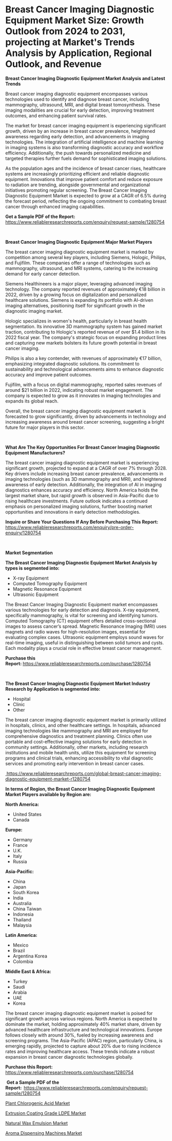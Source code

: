 <p><h1>Breast Cancer Imaging Diagnostic Equipment Market Size: Growth Outlook from 2024 to 2031, projecting at Market's Trends Analysis by Application, Regional Outlook, and Revenue</h1></p><p><strong>Breast Cancer Imaging Diagnostic Equipment Market Analysis and Latest Trends</strong></p>
<p><p>Breast cancer imaging diagnostic equipment encompasses various technologies used to identify and diagnose breast cancer, including mammography, ultrasound, MRI, and digital breast tomosynthesis. These imaging modalities are crucial for early detection, improving treatment outcomes, and enhancing patient survival rates.</p><p>The market for breast cancer imaging equipment is experiencing significant growth, driven by an increase in breast cancer prevalence, heightened awareness regarding early detection, and advancements in imaging technologies. The integration of artificial intelligence and machine learning in imaging systems is also transforming diagnostic accuracy and workflow efficiency. Additionally, the push towards personalized medicine and targeted therapies further fuels demand for sophisticated imaging solutions.</p><p>As the population ages and the incidence of breast cancer rises, healthcare systems are increasingly prioritizing efficient and reliable diagnostic equipment. Innovations that improve patient comfort and reduce exposure to radiation are trending, alongside governmental and organizational initiatives promoting regular screening. The Breast Cancer Imaging Diagnostic Equipment Market is expected to grow at a CAGR of 6.5% during the forecast period, reflecting the ongoing commitment to combating breast cancer through enhanced imaging capabilities.</p></p>
<p><strong>Get a Sample PDF of the Report:&nbsp;</strong> <a href="https://www.reliableresearchreports.com/enquiry/request-sample/1280754?utm_campaign=24&utm_medium=2&utm_source=Github&utm_content=ia&utm_term=27122024&utm_id=breast-cancer-imaging-diagnostic-equipment">https://www.reliableresearchreports.com/enquiry/request-sample/1280754</a></p>
<p>&nbsp;</p>
<p><strong>Breast Cancer Imaging Diagnostic Equipment Major Market Players</strong></p>
<p><p>The breast cancer imaging diagnostic equipment market is marked by competition among several key players, including Siemens, Hologic, Philips, and Fujifilm. These companies offer a range of technologies such as mammography, ultrasound, and MRI systems, catering to the increasing demand for early cancer detection.</p><p>Siemens Healthineers is a major player, leveraging advanced imaging technology. The company reported revenues of approximately €18 billion in 2022, driven by a growing focus on digitalization and personalized healthcare solutions. Siemens is expanding its portfolio with AI-driven imaging alternatives, positioning itself for significant growth in the diagnostic imaging market.</p><p>Hologic specializes in women's health, particularly in breast health segmentation. Its innovative 3D mammography system has gained market traction, contributing to Hologic's reported revenue of over $1.4 billion in its 2022 fiscal year. The company's strategic focus on expanding product lines and capturing new markets bolsters its future growth potential in breast cancer imaging.</p><p>Philips is also a key contender, with revenues of approximately €17 billion, emphasizing integrated diagnostic solutions. Its commitment to sustainability and technological advancements aims to enhance diagnostic accuracy and improve patient outcomes.</p><p>Fujifilm, with a focus on digital mammography, reported sales revenues of around $21 billion in 2022, indicating robust market engagement. The company is expected to grow as it innovates in imaging technologies and expands its global reach.</p><p>Overall, the breast cancer imaging diagnostic equipment market is forecasted to grow significantly, driven by advancements in technology and increasing awareness around breast cancer screening, suggesting a bright future for major players in this sector.</p></p>
<p>&nbsp;</p>
<p><strong>What Are The Key Opportunities For Breast Cancer Imaging Diagnostic Equipment Manufacturers?</strong></p>
<p><p>The breast cancer imaging diagnostic equipment market is experiencing significant growth, projected to expand at a CAGR of over 7% through 2028. Key drivers include increasing breast cancer prevalence, advancements in imaging technologies (such as 3D mammography and MRI), and heightened awareness of early detection. Additionally, the integration of AI in imaging diagnostics enhances accuracy and efficiency. North America holds the largest market share, but rapid growth is observed in Asia-Pacific due to rising healthcare investments. Future outlook indicates a continued emphasis on personalized imaging solutions, further boosting market opportunities and innovations in early detection methodologies.</p></p>
<p><strong>Inquire or Share Your Questions If Any Before Purchasing This Report:</strong> <a href="https://www.reliableresearchreports.com/enquiry/pre-order-enquiry/1280754?utm_campaign=24&utm_medium=2&utm_source=Github&utm_content=ia&utm_term=27122024&utm_id=breast-cancer-imaging-diagnostic-equipment">https://www.reliableresearchreports.com/enquiry/pre-order-enquiry/1280754</a></p>
<p>&nbsp;</p>
<p><strong>Market Segmentation</strong></p>
<p><strong>The Breast Cancer Imaging Diagnostic Equipment Market Analysis by types is segmented into:</strong></p>
<p><ul><li>X-ray Equipment</li><li>Computed Tomography Equipment</li><li>Magnetic Resonance Equipment</li><li>Ultrasonic Equipment</li></ul></p>
<p><p>The Breast Cancer Imaging Diagnostic Equipment market encompasses various technologies for early detection and diagnosis. X-ray equipment, specifically mammography, is vital for screening and identifying tumors. Computed Tomography (CT) equipment offers detailed cross-sectional images to assess cancer’s spread. Magnetic Resonance Imaging (MRI) uses magnets and radio waves for high-resolution images, essential for evaluating complex cases. Ultrasonic equipment employs sound waves for real-time imaging, useful in distinguishing between solid tumors and cysts. Each modality plays a crucial role in effective breast cancer management.</p></p>
<p><strong>Purchase this Report:&nbsp;</strong><a href="https://www.reliableresearchreports.com/purchase/1280754?utm_campaign=24&utm_medium=2&utm_source=Github&utm_content=ia&utm_term=27122024&utm_id=breast-cancer-imaging-diagnostic-equipment">https://www.reliableresearchreports.com/purchase/1280754</a></p>
<p>&nbsp;</p>
<p><strong>The Breast Cancer Imaging Diagnostic Equipment Market Industry Research by Application is segmented into:</strong></p>
<p><ul><li>Hospital</li><li>Clinic</li><li>Other</li></ul></p>
<p><p>The breast cancer imaging diagnostic equipment market is primarily utilized in hospitals, clinics, and other healthcare settings. In hospitals, advanced imaging technologies like mammography and MRI are employed for comprehensive diagnostics and treatment planning. Clinics often use portable and cost-effective imaging solutions for early detection in community settings. Additionally, other markets, including research institutions and mobile health units, utilize this equipment for screening programs and clinical trials, enhancing accessibility to vital diagnostic services and promoting early intervention in breast cancer cases.</p></p>
<p><a href="https://www.reliableresearchreports.com/global-breast-cancer-imaging-diagnostic-equipment-market-r1280754?utm_campaign=24&utm_medium=2&utm_source=Github&utm_content=ia&utm_term=27122024&utm_id=breast-cancer-imaging-diagnostic-equipment">&nbsp;https://www.reliableresearchreports.com/global-breast-cancer-imaging-diagnostic-equipment-market-r1280754</a></p>
<p><strong>In terms of Region, the Breast Cancer Imaging Diagnostic Equipment Market Players available by Region are:</strong></p>
<p>
    <p> <strong> North America: </strong>
        <ul>
            <li>United States</li>
            <li>Canada</li>
        </ul>
        </p> 
    <p> <strong> Europe: </strong>
        <ul>
            <li>Germany</li>
            <li>France</li>
            <li>U.K.</li>
            <li>Italy</li>
            <li>Russia</li>
        </ul>
        </p> 
    <p> <strong> Asia-Pacific: </strong>
        <ul>
            <li>China</li>
            <li>Japan</li>
            <li>South Korea</li>
            <li>India</li>
            <li>Australia</li>
            <li>China Taiwan</li>
            <li>Indonesia</li>
            <li>Thailand</li>
            <li>Malaysia</li>
        </ul>
        </p> 
    <p> <strong> Latin America: </strong>
        <ul>
            <li>Mexico</li>
            <li>Brazil</li>
            <li>Argentina Korea</li>
            <li>Colombia</li>
        </ul>
        </p> 
    <p> <strong> Middle East & Africa: </strong>
        <ul>
            <li>Turkey</li>
            <li>Saudi</li>
            <li>Arabia</li>
            <li>UAE</li>
            <li>Korea</li>
        </ul>
    </p>
    </p>
<p><p>The breast cancer imaging diagnostic equipment market is poised for significant growth across various regions. North America is expected to dominate the market, holding approximately 40% market share, driven by advanced healthcare infrastructure and technological innovations. Europe follows closely with around 30%, fueled by increasing awareness and screening programs. The Asia-Pacific (APAC) region, particularly China, is emerging rapidly, projected to capture about 20% due to rising incidence rates and improving healthcare access. These trends indicate a robust expansion in breast cancer diagnostic technologies globally.</p></p>
<p><strong>Purchase this Report: </strong><a href="https://www.reliableresearchreports.com/purchase/1280754?utm_campaign=24&utm_medium=2&utm_source=Github&utm_content=ia&utm_term=27122024&utm_id=breast-cancer-imaging-diagnostic-equipment">https://www.reliableresearchreports.com/purchase/1280754</a></p>
<p>&nbsp;<strong>Get a Sample PDF of the Report:&nbsp;&nbsp;</strong><a href="https://www.reliableresearchreports.com/enquiry/request-sample/1280754?utm_campaign=24&utm_medium=2&utm_source=Github&utm_content=ia&utm_term=27122024&utm_id=breast-cancer-imaging-diagnostic-equipment">https://www.reliableresearchreports.com/enquiry/request-sample/1280754</a></p>
<p><strong></strong></p>
<p><p><a href="https://github.com/klindsey95/Market-Research-Report-List-1/blob/main/plant-chlorogenic-acid-market.md?utm_campaign=24&utm_medium=2&utm_source=Github&utm_content=ia&utm_term=27122024&utm_id=breast-cancer-imaging-diagnostic-equipment">Plant Chlorogenic Acid Market</a></p><p><a href="https://github.com/santosh758595/Market-Research-Report-List-6/blob/main/extrusion-coating-grade-ldpe-market.md?utm_campaign=24&utm_medium=2&utm_source=Github&utm_content=ia&utm_term=27122024&utm_id=breast-cancer-imaging-diagnostic-equipment">Extrusion Coating Grade LDPE Market</a></p><p><a href="https://github.com/steidmindy199393/Market-Research-Report-List-1/blob/main/natural-wax-emulsion-market.md?utm_campaign=24&utm_medium=2&utm_source=Github&utm_content=ia&utm_term=27122024&utm_id=breast-cancer-imaging-diagnostic-equipment">Natural Wax Emulsion Market</a></p><p><a href="https://github.com/delindacallegari68/Market-Research-Report-List-1/blob/main/aroma-dispensing-machines-market.md?utm_campaign=24&utm_medium=2&utm_source=Github&utm_content=ia&utm_term=27122024&utm_id=breast-cancer-imaging-diagnostic-equipment">Aroma Dispensing Machines Market</a></p></p>